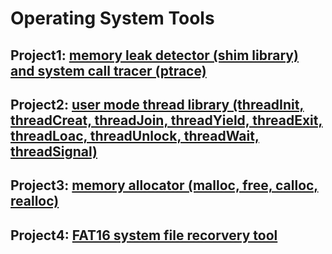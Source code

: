 # Operating System Tools

## Project1:  [memory leak detector (shim library) and system call tracer (ptrace)](./project1) 
## Project2:  [user mode thread library (threadInit, threadCreat, threadJoin, threadYield, threadExit, threadLoac, threadUnlock, threadWait, threadSignal)](./project2)
## Project3:  [memory allocator (malloc, free, calloc, realloc)](./project3)
## Project4:  [FAT16 system file recorvery tool](./project4)
